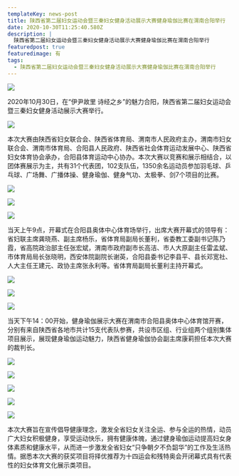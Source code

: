 ```yaml
---
templateKey: news-post
title: 陕西省第二届妇女运动会暨三秦妇女健身活动展示大赛健身瑜伽比赛在渭南合阳举行
date: 2020-10-30T11:25:40.580Z
description: |
  陕西省第二届妇女运动会暨三秦妇女健身活动展示大赛健身瑜伽比赛在渭南合阳举行
featuredpost: true
featuredimage: 有
tags:
  - 陕西省第二届妇女运动会暨三秦妇女健身活动展示大赛健身瑜伽比赛在渭南合阳举行
---
```


![](https://demotry.oss-cn-beijing.aliyuncs.com/%E9%99%95%E8%A5%BF%E7%9C%81%E7%AC%AC%E4%BA%8C%E5%B1%8A%E5%A6%87%E5%A5%B3%E8%BF%90%E5%8A%A8%E4%BC%9A%E6%9A%A8%E4%B8%89%E7%A7%A6%E5%A6%87%E5%A5%B3%E5%81%A5%E8%BA%AB%E6%B4%BB%E5%8A%A8%E5%B1%95%E7%A4%BA%E5%A4%A7%E8%B5%9B%E5%81%A5%E8%BA%AB%E7%91%9C%E4%BC%BD%E6%AF%94%E8%B5%9B%E5%9C%A8%E6%B8%AD%E5%8D%97%E5%90%88%E9%98%B3%E4%B8%BE%E8%A1%8C/1.jpg)

 2020年10月30日，在“伊尹故里 诗经之乡”的魅力合阳，陕西省第二届妇女运动会暨三秦妇女健身活动展示大赛举行。

![](https://demotry.oss-cn-beijing.aliyuncs.com/%E9%99%95%E8%A5%BF%E7%9C%81%E7%AC%AC%E4%BA%8C%E5%B1%8A%E5%A6%87%E5%A5%B3%E8%BF%90%E5%8A%A8%E4%BC%9A%E6%9A%A8%E4%B8%89%E7%A7%A6%E5%A6%87%E5%A5%B3%E5%81%A5%E8%BA%AB%E6%B4%BB%E5%8A%A8%E5%B1%95%E7%A4%BA%E5%A4%A7%E8%B5%9B%E5%81%A5%E8%BA%AB%E7%91%9C%E4%BC%BD%E6%AF%94%E8%B5%9B%E5%9C%A8%E6%B8%AD%E5%8D%97%E5%90%88%E9%98%B3%E4%B8%BE%E8%A1%8C/2.jpg)

  本次大赛由陕西省妇女联合会、陕西省体育局、渭南市人民政府主办，渭南市妇女联合会、渭南市体育局、合阳县人民政府、陕西省社会体育运动发展中心、陕西省妇女体育协会承办，合阳县体育运动中心协办。本次大赛以竞赛和展示相结合，以团体赛展示为主，共有31个代表团，102支队伍，1350余名运动员参加羽毛球、乒乓球、广场舞、广播体操、健身瑜伽、健身气功、太极拳、剑7个项目的比赛。

![](https://demotry.oss-cn-beijing.aliyuncs.com/%E9%99%95%E8%A5%BF%E7%9C%81%E7%AC%AC%E4%BA%8C%E5%B1%8A%E5%A6%87%E5%A5%B3%E8%BF%90%E5%8A%A8%E4%BC%9A%E6%9A%A8%E4%B8%89%E7%A7%A6%E5%A6%87%E5%A5%B3%E5%81%A5%E8%BA%AB%E6%B4%BB%E5%8A%A8%E5%B1%95%E7%A4%BA%E5%A4%A7%E8%B5%9B%E5%81%A5%E8%BA%AB%E7%91%9C%E4%BC%BD%E6%AF%94%E8%B5%9B%E5%9C%A8%E6%B8%AD%E5%8D%97%E5%90%88%E9%98%B3%E4%B8%BE%E8%A1%8C/3.jpg)

![](https://demotry.oss-cn-beijing.aliyuncs.com/%E9%99%95%E8%A5%BF%E7%9C%81%E7%AC%AC%E4%BA%8C%E5%B1%8A%E5%A6%87%E5%A5%B3%E8%BF%90%E5%8A%A8%E4%BC%9A%E6%9A%A8%E4%B8%89%E7%A7%A6%E5%A6%87%E5%A5%B3%E5%81%A5%E8%BA%AB%E6%B4%BB%E5%8A%A8%E5%B1%95%E7%A4%BA%E5%A4%A7%E8%B5%9B%E5%81%A5%E8%BA%AB%E7%91%9C%E4%BC%BD%E6%AF%94%E8%B5%9B%E5%9C%A8%E6%B8%AD%E5%8D%97%E5%90%88%E9%98%B3%E4%B8%BE%E8%A1%8C/4.jpg)

![](https://demotry.oss-cn-beijing.aliyuncs.com/%E9%99%95%E8%A5%BF%E7%9C%81%E7%AC%AC%E4%BA%8C%E5%B1%8A%E5%A6%87%E5%A5%B3%E8%BF%90%E5%8A%A8%E4%BC%9A%E6%9A%A8%E4%B8%89%E7%A7%A6%E5%A6%87%E5%A5%B3%E5%81%A5%E8%BA%AB%E6%B4%BB%E5%8A%A8%E5%B1%95%E7%A4%BA%E5%A4%A7%E8%B5%9B%E5%81%A5%E8%BA%AB%E7%91%9C%E4%BC%BD%E6%AF%94%E8%B5%9B%E5%9C%A8%E6%B8%AD%E5%8D%97%E5%90%88%E9%98%B3%E4%B8%BE%E8%A1%8C/5.jpg)

  当天上午9点，开幕式在合阳县奥体中心体育场举行，出席大赛开幕式的领导有：省妇联主席龚晓燕、副主席杨乐，省体育局副局长董利，省委教工委副书记陈乃霞，省高院政治部主任张宏斌，渭南市政府副市长高洁、市人大原副主任雷孟斌、市体育局局长张晓明，西安体院副院长谢英，合阳县委书记李县平、县长邓宽社、人大主任王建元、政协主席张永利等。省体育局副局长董利主持开幕式。

![](https://demotry.oss-cn-beijing.aliyuncs.com/%E9%99%95%E8%A5%BF%E7%9C%81%E7%AC%AC%E4%BA%8C%E5%B1%8A%E5%A6%87%E5%A5%B3%E8%BF%90%E5%8A%A8%E4%BC%9A%E6%9A%A8%E4%B8%89%E7%A7%A6%E5%A6%87%E5%A5%B3%E5%81%A5%E8%BA%AB%E6%B4%BB%E5%8A%A8%E5%B1%95%E7%A4%BA%E5%A4%A7%E8%B5%9B%E5%81%A5%E8%BA%AB%E7%91%9C%E4%BC%BD%E6%AF%94%E8%B5%9B%E5%9C%A8%E6%B8%AD%E5%8D%97%E5%90%88%E9%98%B3%E4%B8%BE%E8%A1%8C/6.jpg)

![](https://demotry.oss-cn-beijing.aliyuncs.com/%E9%99%95%E8%A5%BF%E7%9C%81%E7%AC%AC%E4%BA%8C%E5%B1%8A%E5%A6%87%E5%A5%B3%E8%BF%90%E5%8A%A8%E4%BC%9A%E6%9A%A8%E4%B8%89%E7%A7%A6%E5%A6%87%E5%A5%B3%E5%81%A5%E8%BA%AB%E6%B4%BB%E5%8A%A8%E5%B1%95%E7%A4%BA%E5%A4%A7%E8%B5%9B%E5%81%A5%E8%BA%AB%E7%91%9C%E4%BC%BD%E6%AF%94%E8%B5%9B%E5%9C%A8%E6%B8%AD%E5%8D%97%E5%90%88%E9%98%B3%E4%B8%BE%E8%A1%8C/7.jpg)

![](https://demotry.oss-cn-beijing.aliyuncs.com/%E9%99%95%E8%A5%BF%E7%9C%81%E7%AC%AC%E4%BA%8C%E5%B1%8A%E5%A6%87%E5%A5%B3%E8%BF%90%E5%8A%A8%E4%BC%9A%E6%9A%A8%E4%B8%89%E7%A7%A6%E5%A6%87%E5%A5%B3%E5%81%A5%E8%BA%AB%E6%B4%BB%E5%8A%A8%E5%B1%95%E7%A4%BA%E5%A4%A7%E8%B5%9B%E5%81%A5%E8%BA%AB%E7%91%9C%E4%BC%BD%E6%AF%94%E8%B5%9B%E5%9C%A8%E6%B8%AD%E5%8D%97%E5%90%88%E9%98%B3%E4%B8%BE%E8%A1%8C/8.jpg)

  当天下午14：00开始，健身瑜伽展示大赛在渭南市合阳县奥体中心体育馆开赛，分别有来自陕西省各地市共计15支代表队参赛，共设市区组、行业组两个组别集体项目展示，展现健身瑜伽运动魅力，陕西省健身瑜伽协会副主席康莉担任本次大赛的裁判长。

![](https://demotry.oss-cn-beijing.aliyuncs.com/%E9%99%95%E8%A5%BF%E7%9C%81%E7%AC%AC%E4%BA%8C%E5%B1%8A%E5%A6%87%E5%A5%B3%E8%BF%90%E5%8A%A8%E4%BC%9A%E6%9A%A8%E4%B8%89%E7%A7%A6%E5%A6%87%E5%A5%B3%E5%81%A5%E8%BA%AB%E6%B4%BB%E5%8A%A8%E5%B1%95%E7%A4%BA%E5%A4%A7%E8%B5%9B%E5%81%A5%E8%BA%AB%E7%91%9C%E4%BC%BD%E6%AF%94%E8%B5%9B%E5%9C%A8%E6%B8%AD%E5%8D%97%E5%90%88%E9%98%B3%E4%B8%BE%E8%A1%8C/9.jpg)

![](https://demotry.oss-cn-beijing.aliyuncs.com/%E9%99%95%E8%A5%BF%E7%9C%81%E7%AC%AC%E4%BA%8C%E5%B1%8A%E5%A6%87%E5%A5%B3%E8%BF%90%E5%8A%A8%E4%BC%9A%E6%9A%A8%E4%B8%89%E7%A7%A6%E5%A6%87%E5%A5%B3%E5%81%A5%E8%BA%AB%E6%B4%BB%E5%8A%A8%E5%B1%95%E7%A4%BA%E5%A4%A7%E8%B5%9B%E5%81%A5%E8%BA%AB%E7%91%9C%E4%BC%BD%E6%AF%94%E8%B5%9B%E5%9C%A8%E6%B8%AD%E5%8D%97%E5%90%88%E9%98%B3%E4%B8%BE%E8%A1%8C/10.jpg)

![](https://demotry.oss-cn-beijing.aliyuncs.com/%E9%99%95%E8%A5%BF%E7%9C%81%E7%AC%AC%E4%BA%8C%E5%B1%8A%E5%A6%87%E5%A5%B3%E8%BF%90%E5%8A%A8%E4%BC%9A%E6%9A%A8%E4%B8%89%E7%A7%A6%E5%A6%87%E5%A5%B3%E5%81%A5%E8%BA%AB%E6%B4%BB%E5%8A%A8%E5%B1%95%E7%A4%BA%E5%A4%A7%E8%B5%9B%E5%81%A5%E8%BA%AB%E7%91%9C%E4%BC%BD%E6%AF%94%E8%B5%9B%E5%9C%A8%E6%B8%AD%E5%8D%97%E5%90%88%E9%98%B3%E4%B8%BE%E8%A1%8C/11.jpg)

![](https://demotry.oss-cn-beijing.aliyuncs.com/%E9%99%95%E8%A5%BF%E7%9C%81%E7%AC%AC%E4%BA%8C%E5%B1%8A%E5%A6%87%E5%A5%B3%E8%BF%90%E5%8A%A8%E4%BC%9A%E6%9A%A8%E4%B8%89%E7%A7%A6%E5%A6%87%E5%A5%B3%E5%81%A5%E8%BA%AB%E6%B4%BB%E5%8A%A8%E5%B1%95%E7%A4%BA%E5%A4%A7%E8%B5%9B%E5%81%A5%E8%BA%AB%E7%91%9C%E4%BC%BD%E6%AF%94%E8%B5%9B%E5%9C%A8%E6%B8%AD%E5%8D%97%E5%90%88%E9%98%B3%E4%B8%BE%E8%A1%8C/12.jpg)

![](https://demotry.oss-cn-beijing.aliyuncs.com/%E9%99%95%E8%A5%BF%E7%9C%81%E7%AC%AC%E4%BA%8C%E5%B1%8A%E5%A6%87%E5%A5%B3%E8%BF%90%E5%8A%A8%E4%BC%9A%E6%9A%A8%E4%B8%89%E7%A7%A6%E5%A6%87%E5%A5%B3%E5%81%A5%E8%BA%AB%E6%B4%BB%E5%8A%A8%E5%B1%95%E7%A4%BA%E5%A4%A7%E8%B5%9B%E5%81%A5%E8%BA%AB%E7%91%9C%E4%BC%BD%E6%AF%94%E8%B5%9B%E5%9C%A8%E6%B8%AD%E5%8D%97%E5%90%88%E9%98%B3%E4%B8%BE%E8%A1%8C/13.jpg)

   本次大赛旨在宣传倡导健康理念，激发全省妇女关注全运、参与全运的热情，动员广大妇女积极健身，享受运动快乐，拥有健康体魄，通过健身瑜伽运动提高妇女身体素质和健康水平，从而进一步激发全省妇女“只争朝夕不负韶华”的工作及生活热情。据悉本次大赛的获奖项目将择优推荐为十四运会和残特奥会开闭幕式具有代表性的妇女体育文化展示类项目。
